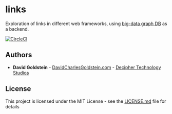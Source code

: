 # links

Exploration of links in different web frameworks, using [big-data graph DB](https://github.com/dgoldstein1/graphApi) as a backend.

[![CircleCI](https://circleci.com/gh/dgoldstein1/crawler.svg?style=svg)]()


## Authors

* **David Goldstein** - [DavidCharlesGoldstein.com](http://www.davidcharlesgoldstein.com/?links) - [Decipher Technology Studios](http://deciphernow.com/)

## License

This project is licensed under the MIT License - see the [LICENSE.md](LICENSE.md) file for details
